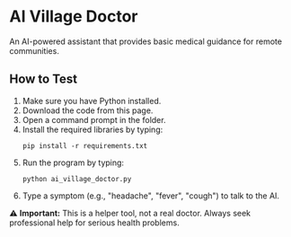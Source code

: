 # AI Village Doctor

An AI-powered assistant that provides basic medical guidance for remote communities.

## How to Test

1.  Make sure you have Python installed.
2.  Download the code from this page.
3.  Open a command prompt in the folder.
4.  Install the required libraries by typing:
    ```
    pip install -r requirements.txt
    ```
5.  Run the program by typing:
    ```
    python ai_village_doctor.py
    ```
6.  Type a symptom (e.g., "headache", "fever", "cough") to talk to the AI.

⚠️ **Important:** This is a helper tool, not a real doctor. Always seek professional help for serious health problems.
